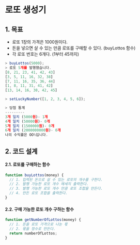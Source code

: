 로또 생성기
===
## 1. 목표
* 로또 1장의 가격은 1000원이다.
* 돈을 넣으면 살 수 있는 만큼 로또를 구매할 수 있다. (buyLottos 함수)
* 각 로또 번호는 6개다. (1부터 45까지)
```javascript
> buyLottos(5000); 
> 로또 5개를 발행했습니다.
[8, 21, 23, 41, 42, 43]
[3, 5, 11, 16, 32, 38]
[7, 11, 16, 35, 36, 44]
[1, 8, 11, 31, 41, 42]
[13, 14, 16, 38, 42, 45]

> setLuckyNumber([1, 2, 3, 4, 5, 6]);

> 당첨 통계
---------
3개 일치 (5000원)- 1개
4개 일치 (50000원)- 0개
5개 일치 (1500000원)- 0개
6개 일치 (2000000000원)- 0개
나의 수익률은 OO%입니다.
```

## 2. 코드 설계
#### 2.1. 로또를 구매하는 함수
```javascript
function buyLottos(money) {
  // 1. 입력된 돈으로 살 수 있는 로또의 개수를 구한다.
  // 2. 발행 가능한 로또 개수 메세지 출력한다.
  // 3. 발행 가능한 로또 개수 만큼 로또 조합을 만든다.
  // 4. 만든 로또 조합을 출력한다.
}
```
#### 2.2. 구매 가능한 로또 개수 구하는 함수
```javascript
function getNumberOfLottos(money) {
  // 1. 돈을 로또 가격으로 나눈 몫
  // 2. 몫을 정수로 만든다.
  return numberOfLottos;
}
```